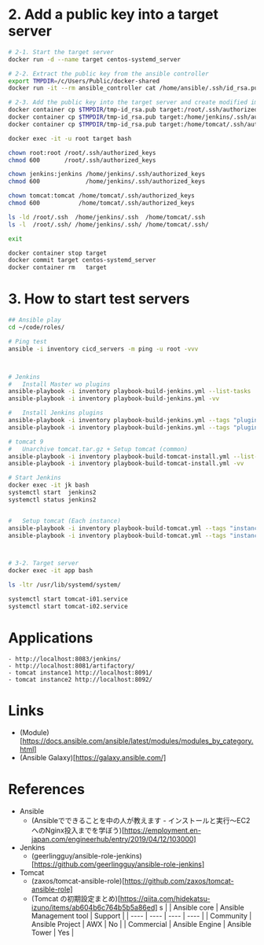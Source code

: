 # 2. Add a public key into a target server

```bash
# 2-1. Start the target server
docker run -d --name target centos-systemd_server

# 2-2. Extract the public key from the ansible controller
export TMPDIR=/c/Users/Public/docker-shared
docker run -it --rm ansible_controller cat /home/ansible/.ssh/id_rsa.pub >> $TMPDIR/tmp-id_rsa.pub

# 2-3. Add the public key into the target server and create modified image
docker container cp $TMPDIR/tmp-id_rsa.pub target:/root/.ssh/authorized_keys
docker container cp $TMPDIR/tmp-id_rsa.pub target:/home/jenkins/.ssh/authorized_keys
docker container cp $TMPDIR/tmp-id_rsa.pub target:/home/tomcat/.ssh/authorized_keys

docker exec -it -u root target bash

chown root:root /root/.ssh/authorized_keys
chmod 600       /root/.ssh/authorized_keys

chown jenkins:jenkins /home/jenkins/.ssh/authorized_keys
chmod 600             /home/jenkins/.ssh/authorized_keys

chown tomcat:tomcat /home/tomcat/.ssh/authorized_keys
chmod 600           /home/tomcat/.ssh/authorized_keys

ls -ld /root/.ssh  /home/jenkins/.ssh  /home/tomcat/.ssh
ls -l  /root/.ssh/ /home/jenkins/.ssh/ /home/tomcat/.ssh/

exit

docker container stop target
docker commit target centos-systemd_server
docker container rm   target
```

# 3. How to start test servers

```bash
## Ansible play
cd ~/code/roles/

# Ping test
ansible -i inventory cicd_servers -m ping -u root -vvv



# Jenkins
#   Install Master wo plugins
ansible-playbook -i inventory playbook-build-jenkins.yml --list-tasks
ansible-playbook -i inventory playbook-build-jenkins.yml -vv

#   Install Jenkins plugins
ansible-playbook -i inventory playbook-build-jenkins.yml --tags "plugins" --list-tasks
ansible-playbook -i inventory playbook-build-jenkins.yml --tags "plugins" -vv

# tomcat 9
#   Unarchive tomcat.tar.gz + Setup tomcat (common)
ansible-playbook -i inventory playbook-build-tomcat-install.yml --list-tasks
ansible-playbook -i inventory playbook-build-tomcat-install.yml -vv

# Start Jenkins
docker exec -it jk bash
systemctl start  jenkins2
systemctl status jenkins2


#   Setup tomcat (Each instance)
ansible-playbook -i inventory playbook-build-tomcat.yml --tags "instances" --list-tasks
ansible-playbook -i inventory playbook-build-tomcat.yml --tags "instances" -vv



# 3-2. Target server
docker exec -it app bash

ls -ltr /usr/lib/systemd/system/

systemctl start tomcat-i01.service
systemctl start tomcat-i02.service

```

# Applications

    - http://localhost:8083/jenkins/
    - http://localhost:8081/artifactory/
    - tomcat instance1 http://localhost:8091/
    - tomcat instance2 http://localhost:8092/

# Links

- (Module)[https://docs.ansible.com/ansible/latest/modules/modules_by_category.html]
- (Ansible Galaxy)[https://galaxy.ansible.com/]

# References

- Ansible
    - (Ansibleでできることを中の人が教えます - インストールと実行〜EC2へのNginx投入までを学ぼう)[https://employment.en-japan.com/engineerhub/entry/2019/04/12/103000]
- Jenkins
    - (geerlingguy/ansible-role-jenkins)[https://github.com/geerlingguy/ansible-role-jenkins]
- Tomcat
    - (zaxos/tomcat-ansible-role)[https://github.com/zaxos/tomcat-ansible-role]
    - (Tomcat の初期設定まとめ)[https://qiita.com/hidekatsu-izuno/items/ab604b6c764b5b5a86ed]
s
| | Ansible core | Ansible Management tool | Support |
| ---- | ---- | ---- | ---- |
| Community  | Ansible Project |  AWX  |  No  |
| Commercial | Ansible Engine  |  Ansible Tower  |  Yes  |
